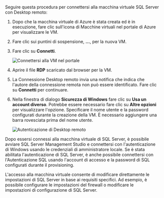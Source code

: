 Seguire questa procedura per connettersi alla macchina virtuale SQL Server con Desktop remoto:

1. Dopo che la macchina virtuale di Azure è stata creata ed è in esecuzione, fare clic sull'icona di Macchine virtuali nel portale di Azure per visualizzare le VM.

1. Fare clic sui puntini di sospensione, **...**, per la nuova VM.

1. Fare clic su **Connetti**.

   ![Connettersi alla VM nel portale](./media/virtual-machines-sql-server-remote-desktop-connect/azure-virtual-machine-connect.png)

1. Aprire il file **RDP** scaricato dal browser per la VM.

1. La Connessione Desktop remoto invia una notifica che indica che l'autore della connessione remota non può essere identificato. Fare clic su **Connetti** per continuare.

1. Nella finestra di dialogo **Sicurezza di Windows** fare clic su **Usa un account diverso**. Potrebbe essere necessario fare clic su **Altre opzioni** per visualizzare l'opzione. Specificare il nome utente e la password configurati durante la creazione della VM. È necessario aggiungere una barra rovesciata prima del nome utente.

   ![Autenticazione di Desktop remoto](./media/virtual-machines-sql-server-remote-desktop-connect/remote-desktop-connect.png)

Dopo essersi connessi alla macchina virtuale di SQL Server, è possibile avviare SQL Server Management Studio e connettersi con l'autenticazione di Windows usando le credenziali di amministratore locale. Se è stata abilitata l'autenticazione di SQL Server, è anche possibile connettersi con l'Autenticazione SQL usando l'account di accesso e la password di SQL configurati durante il provisioning.

L'accesso alla macchina virtuale consente di modificare direttamente le impostazioni di SQL Server in base ai requisiti specifici. Ad esempio, è possibile configurare le impostazioni del firewall o modificare le impostazioni di configurazione di SQL Server.